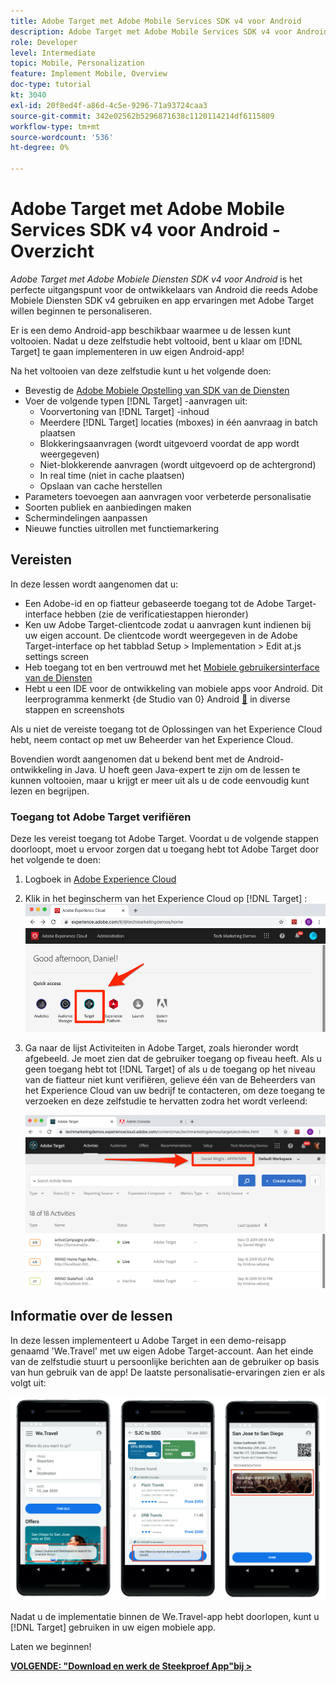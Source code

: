 ```yaml
---
title: Adobe Target met Adobe Mobile Services SDK v4 voor Android
description: Adobe Target met Adobe Mobile Services SDK v4 voor Android is het perfecte startpunt voor Android-ontwikkelaars die al gebruik maken van Adobe Mobile Services SDK v4 en de app-ervaringen willen aanpassen aan Adobe Target.
role: Developer
level: Intermediate
topic: Mobile, Personalization
feature: Implement Mobile, Overview
doc-type: tutorial
kt: 3040
exl-id: 20f8ed4f-a86d-4c5e-9296-71a93724caa3
source-git-commit: 342e02562b5296871638c1120114214df6115809
workflow-type: tm+mt
source-wordcount: '536'
ht-degree: 0%

---
```


# Adobe Target met Adobe Mobile Services SDK v4 voor Android - Overzicht

_Adobe Target met Adobe Mobiele Diensten SDK v4 voor Android_ is het perfecte uitgangspunt voor de ontwikkelaars van Android die reeds Adobe Mobiele Diensten SDK v4 gebruiken en app ervaringen met Adobe Target willen beginnen te personaliseren.

Er is een demo Android-app beschikbaar waarmee u de lessen kunt voltooien. Nadat u deze zelfstudie hebt voltooid, bent u klaar om [!DNL Target] te gaan implementeren in uw eigen Android-app!

Na het voltooien van deze zelfstudie kunt u het volgende doen:

* Bevestig de [ Adobe Mobiele Opstelling van SDK van de Diensten ](https://experienceleague.adobe.com/docs/mobile-services/android/getting-started-android/requirements.html?lang=en)
* Voer de volgende typen [!DNL Target] -aanvragen uit:
   * Voorvertoning van [!DNL Target] -inhoud
   * Meerdere [!DNL Target] locaties (mboxes) in één aanvraag in batch plaatsen
   * Blokkeringsaanvragen (wordt uitgevoerd voordat de app wordt weergegeven)
   * Niet-blokkerende aanvragen (wordt uitgevoerd op de achtergrond)
   * In real time (niet in cache plaatsen)
   * Opslaan van cache herstellen
* Parameters toevoegen aan aanvragen voor verbeterde personalisatie
* Soorten publiek en aanbiedingen maken
* Schermindelingen aanpassen
* Nieuwe functies uitrollen met functiemarkering

## Vereisten

In deze lessen wordt aangenomen dat u:

* Een Adobe-id en op fiatteur gebaseerde toegang tot de Adobe Target-interface hebben (zie de verificatiestappen hieronder)
* Ken uw Adobe Target-clientcode zodat u aanvragen kunt indienen bij uw eigen account. De clientcode wordt weergegeven in de Adobe Target-interface op het tabblad   Setup > Implementation > Edit at.js settings screen
* Heb toegang tot en ben vertrouwd met het [ Mobiele gebruikersinterface van de Diensten ](https://mobilemarketing.adobe.com/)
* Hebt u een IDE voor de ontwikkeling van mobiele apps voor Android. Dit leerprogramma kenmerkt {de Studio van 0} Android [&#128279;](https://developer.android.com/studio/install) in diverse stappen en screenshots

Als u niet de vereiste toegang tot de Oplossingen van het Experience Cloud hebt, neem contact op met uw Beheerder van het Experience Cloud.

Bovendien wordt aangenomen dat u bekend bent met de Android-ontwikkeling in Java. U hoeft geen Java-expert te zijn om de lessen te kunnen voltooien, maar u krijgt er meer uit als u de code eenvoudig kunt lezen en begrijpen.

### Toegang tot Adobe Target verifiëren

Deze les vereist toegang tot Adobe Target. Voordat u de volgende stappen doorloopt, moet u ervoor zorgen dat u toegang hebt tot Adobe Target door het volgende te doen:

1. Logboek in [ Adobe Experience Cloud ](https://experience.adobe.com/)
1. Klik in het beginscherm van het Experience Cloud op [!DNL Target] :
   ![ het Homescherm van het Experience Cloud ](assets/aec_homeScreen_clickTarget.png)
1. Ga naar de lijst Activiteiten in Adobe Target, zoals hieronder wordt afgebeeld. Je moet zien dat de gebruiker toegang op fiveau heeft. Als u geen toegang hebt tot [!DNL Target] of als u de toegang op het niveau van de fiatteur niet kunt verifiëren, gelieve één van de Beheerders van het Experience Cloud van uw bedrijf te contacteren, om deze toegang te verzoeken en deze zelfstudie te hervatten zodra het wordt verleend:

   ![ Adobe UI ](assets/targetUI_approver.png)

## Informatie over de lessen

In deze lessen implementeert u Adobe Target in een demo-reisapp genaamd &#39;We.Travel&#39; met uw eigen Adobe Target-account. Aan het einde van de zelfstudie stuurt u persoonlijke berichten aan de gebruiker op basis van hun gebruik van de app! De laatste personalisatie-ervaringen zien er als volgt uit:

![ Wij.Travel app definitief ](assets/overview_final_result.jpg)

Nadat u de implementatie binnen de We.Travel-app hebt doorlopen, kunt u [!DNL Target] gebruiken in uw eigen mobiele app.

Laten we beginnen!

**[VOLGENDE: &quot;Download en werk de Steekproef App&quot;bij >](download-and-update-the-sample-app.md)**
